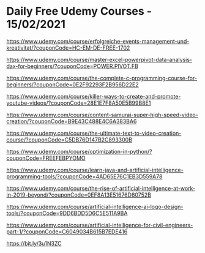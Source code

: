 # Daily Free Udemy Courses - 15/02/2021

https://www.udemy.com/course/erfolgreiche-events-management-und-kreativitat/?couponCode=HC-EM-DE-FREE-1702
https://www.udemy.com/course/master-excel-powerpivot-data-analysis-dax-for-beginners/?couponCode=POWER.PIVOT.FB
https://www.udemy.com/course/the-complete-c-programming-course-for-beginners/?couponCode=0E2F92293F2B956D22E2
https://www.udemy.com/course/killer-ways-to-create-and-promote-youtube-videos/?couponCode=28E1E7F8A50E5B99B8E1
https://www.udemy.com/course/content-samurai-super-high-speed-video-creation/?couponCode=B9E43C488E4C6A383BA6
https://www.udemy.com/course/the-ultimate-text-to-video-creation-course/?couponCode=C5DB76D147B2C893300B
https://www.udemy.com/course/optimization-in-python/?couponCode=FREEFEBPYOMO
https://www.udemy.com/course/learn-java-and-artificial-intelligence-programming-tools/?couponCode=4AD65E76C1EB3D559A78
https://www.udemy.com/course/the-rise-of-artificial-intelligence-at-work-in-2019-beyond/?couponCode=0EF8A13E51676D80752B
https://www.udemy.com/course/artificial-intelligence-ai-logo-design-tools/?couponCode=9DD6BDD5D6C5E511A9BA
https://www.udemy.com/course/artificial-intelligence-for-civil-engineers-part-1/?couponCode=C6049034B615B7EDE416
https://bit.ly/3u1N3ZC

